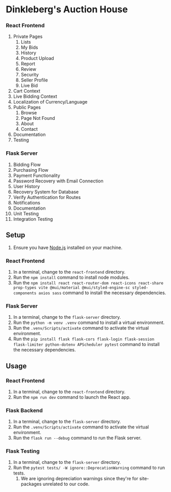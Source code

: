 # Dinkleberg's Auction House

### React Frontend
1. Private Pages
   1. Lists
   2. My Bids
   3. History
   4. Product Upload
   5. Report
   6. Review
   7. Security
   8. Seller Profile
   9. Live Bid
2. Cart Context
3. Live Bidding Context
4. Localization of Currency/Language
5. Public Pages
   1. Browse
   2. Page Not Found
   3. About
   4. Contact
6. Documentation
7. Testing

### Flask Server
1. Bidding Flow
2. Purchasing Flow
3. Payment Functionality
4. Password Recovery with Email Connection
5. User History
6. Recovery System for Database
7. Verify Authentication for Routes
8. Notifications
9. Documentation
10. Unit Testing
11. Integration Testing

## Setup
1. Ensure you have [Node.js](https://nodejs.org/en/download) installed on your machine.

### React Frontend
1. In a terminal, change to the `react-frontend` directory.
2. Run the `npm install` command to install node modules.
3. Run the `npm install react react-router-dom react-icons react-share prop-types vite @mui/material @mui/styled-engine-sc styled-components axios sass` command to install the necessary dependencies.

### Flask Server
1. In a terminal, change to the `flask-server` directory.
2. Run the `python -m venv .venv` command to install a virtual environment.
3. Run the `.venv/Scripts/activate` command to activate the virtual environment.
4. Run the `pip install flask flask-cors flask-login flask-session flask-limiter python-dotenv APScheduler pytest` command to install the necessary dependencies.

## Usage

### React Frontend
1. In a terminal, change to the `react-frontend` directory.
2. Run the `npm run dev` command to launch the React app.

### Flask Backend
1. In a terminal, change to the `flask-server` directory. 
2. Run the `.venv/Scripts/activate` command to activate the virtual environment. 
3. Run the `flask run --debug` command to run the Flask server.

### Flask Testing
1. In a terminal, change to the `flask-server` directory.
2. Run the `pytest tests/ -W ignore::DeprecationWarning` command to run tests.
   1. We are ignoring depreciation warnings since they're for site-packages unrelated to our code.
